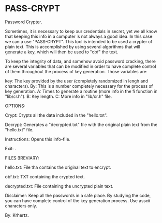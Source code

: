 # PASS-CRYPT
Password Crypter.

Sometimes, it is necessary to keep our credentials in secret, yet we all know that keeping this info in a 
computer is not always a good idea. In this case we can a use "PASS-CRYPT". This tool is intended to be used a 
crypter of plain text. This is accomplished by using several algorithms that will generate a key, which 
will then be used to "obf" the text.

To keep the integrity of data, and somehow avoid password cracking, there are several variables that can be
modified in order to have complete control of them throughout the process of key generation. Those variables are:

 key:	The key provided by the user (completely randomized in lengh and characters).
 By:	This is a number completely necessary for the process of key generation.
 A:	    Times to generate a routine (more info in the fi function in "lib/cr.h"). 
 B: 	Key length.
 C:	    More info in "lib/cr.h" file.
    

OPTIONS:

 Crypt:   	Crypts all the data included in the "hello.txt".

 Decrypt: 	Generates a "decrypted.txt" file with the original plain text from the "hello.txt" file.

 Instructions:	Opens this info-file.

 Exit:		.

FILES BREVIARY:

 hello.txt:	File tha contains the original text to encrypt.

 obf.txt:	TXT containing the crypted text.

 decrypted.txt:	File containing the uncrypted plain text.
 
 Disclaimer: Keep all the passwords in a safe place. By studying the code, you can have complete control of the
             key generation process. Use asscii characters only.

By: Krhertz.

